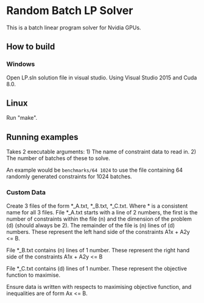 # Random Batch LP Solver

This is a batch linear program solver for Nvidia GPUs.

## How to build

### Windows

Open LP.sln solution file in visual studio. Using Visual Studio 2015 and Cuda 8.0.

## Linux

Run "make".

## Running examples

Takes 2 executable arguments: 1) The name of constraint data to read in. 2) The number of batches of these to solve.

An example would be `benchmarks/64 1024` to use the file containing 64 randomly generated constraints for 1024 batches.

### Custom Data
Create 3 files of the form *_A.txt, *_B.txt, *_C.txt. Where * is a consistent name for all 3 files. 
File *_A.txt starts with a line of 2 numbers, the first is the number of constraints within the file (n) and the dimension of the problem (d) (should always be 2). The remainder of the file is (n) lines of (d) numbers. These represent the left hand side of the constraints A1x + A2y <= B.

File *_B.txt contains (n) lines of 1 number. These represent the right hand side of the constraints A1x + A2y <= B

File *_C.txt contains (d) lines of 1 number. These represent the objective function to maximise.

Ensure data is written with respects to maximising objective function, and inequalities are of form Ax <= B.

